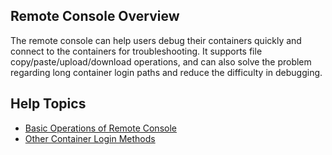 ## Remote Console Overview
The remote console can help users debug their containers quickly and connect to the containers for troubleshooting. It supports file copy/paste/upload/download operations, and can also solve the problem regarding long container login paths and reduce the difficulty in debugging.

## Help Topics
- [Basic Operations of Remote Console](https://www.qcloud.com/document/product/457/9120)
- [Other Container Login Methods](http://panshi.isd.com/helpCenterNew/helpManager/article#/doc/457/9119)

